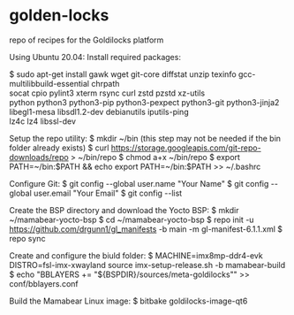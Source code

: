 # golden-locks
repo of recipes for the Goldilocks platform

Using Ubuntu 20.04:
Install required packages:

$ sudo apt-get install gawk wget git-core diffstat unzip texinfo gcc-multilibbuild-essential chrpath \
socat cpio pylint3 xterm rsync curl zstd pzstd xz-utils \
python python3 python3-pip python3-pexpect python3-git python3-jinja2 libegl1-mesa libsdl1.2-dev debianutils iputils-ping \
lz4c lz4 libssl-dev

Setup the repo utility:
$ mkdir ~/bin (this step may not be needed if the bin folder already exists)
$ curl https://storage.googleapis.com/git-repo-downloads/repo > ~/bin/repo
$ chmod a+x ~/bin/repo
$ export PATH=~/bin:$PATH && echo export PATH=~/bin:$PATH >> ~/.bashrc

Configure Git:
$ git config --global user.name "Your Name"
$ git config --global user.email "Your Email"
$ git config --list

Create the BSP directory and download the Yocto BSP:
$ mkdir ~/mamabear-yocto-bsp
$ cd ~/mamabear-yocto-bsp
$ repo init -u https://github.com/drgunn1/gl_manifests -b main -m gl-manifest-6.1.1.xml
$ repo sync

Create and configure the biuld folder: 
$ MACHINE=imx8mp-ddr4-evk DISTRO=fsl-imx-xwayland source imx-setup-release.sh -b mamabear-build
$ echo "BBLAYERS += \"\${BSPDIR}/sources/meta-goldilocks\"" >> conf/bblayers.conf

Build the Mamabear Linux image:
$ bitbake goldilocks-image-qt6 
